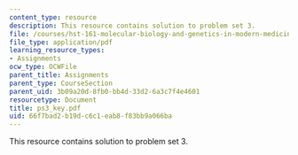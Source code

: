 ```yaml
---
content_type: resource
description: This resource contains solution to problem set 3.
file: /courses/hst-161-molecular-biology-and-genetics-in-modern-medicine-fall-2007/66f7bad2b19dc6c1eab8f83bb9a066ba_ps3_key.pdf
file_type: application/pdf
learning_resource_types:
- Assignments
ocw_type: OCWFile
parent_title: Assignments
parent_type: CourseSection
parent_uid: 3b09a20d-8fb0-bb4d-33d2-6a3c7f4e4601
resourcetype: Document
title: ps3_key.pdf
uid: 66f7bad2-b19d-c6c1-eab8-f83bb9a066ba
---
```

This resource contains solution to problem set 3.

